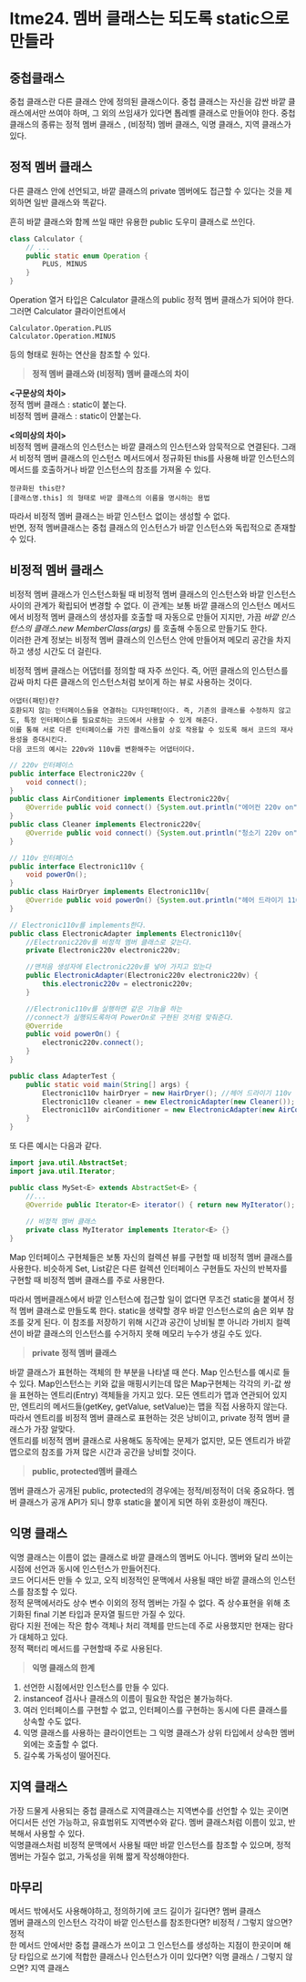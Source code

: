 # Itme24. 멤버 클래스는 되도록 static으로 만들라

## 중첩클래스
중첩 클래스란 다른 클래스 안에 정의된 클래스이다. 중첩 클래스는 자신을 감싼 바깥 클래스에서만 쓰여야 하며, 그 외의 쓰임새가 있다면 톱레벨 클래스로 만들어야 한다.
중첩 클래스의 종류는 정적 멤버 클래스 , (비정적) 멤버 클래스, 익명 클래스, 지역 클래스가 있다.

## 정적 멤버 클래스
다른 클래스 안에 선언되고, 바깥 클래스의 private 멤버에도 접근할 수 있다는 것을 제외하면 일반 클래스와 똑같다.  

흔히 바깥 클래스와 함께 쓰일 때만 유용한 public 도우미 클래스로 쓰인다.
```java
class Calculator {
    // ...
    public static enum Operation {
        PLUS, MINUS
    }
}
```
Operation 열거 타입은 Calculator 클래스의 public 정적 멤버 클래스가 되어야 한다. 그러면 Calculator 클라이언트에서 
```text
Calculator.Operation.PLUS
Calculator.Operation.MINUS
```
등의 형태로 원하는 연산을 참조할 수 있다.   

> **정적 멤버 클래스와 (비정적) 멤버 클래스의 차이**  

**<구문상의 차이>**  
정적 멤버 클래스 : static이 붙는다.   
비정적 멤버 클래스 : static이 안붙는다.  

**<의미상의 차이>**  
비정적 멤버 클래스의 인스턴스는 바깥 클래스의 인스턴스와 암묵적으로 연결된다. 그래서 비정적 멤버 클래스의 인스턴스 메서드에서 정규화된 this를 사용해 
바깥 인스턴스의 메서드를 호출하거나 바깥 인스턴스의 참조를 가져올 수 있다. 
```text
정규화된 this란?
[클래스명.this] 의 형태로 바깥 클래스의 이름을 명시하는 용법
```
따라서 비정적 멤버 클래스는 바깥 인스턴스 없이는 생성할 수 없다.  
반면, 정적 멤버클래스는 중첩 클래스의 인스턴스가 바깥 인스턴스와 독립적으로 존재할 수 있다.

## 비정적 멤버 클래스 

비정적 멤버 클래스가 인스턴스화될 때 비정적 멤버 클래스의 인스턴스와 바깥 인스턴스 사이의 관계가 확립되어 변경할 수 없다.
이 관계는 보통 바깥 클래스의 인스턴스 메서드에서 비정적 멤버 클래스의 생성자를 호출할 때 자동으로 만들어 지지만,
가끔 _바깥 인스턴스의 클래스.new MemberClass(args)_ 를 호출해 수동으로 만들기도 한다.  
이러한 관계 정보는 비정적 멤버 클래스의 인스턴스 안에 만들어져 메모리 공간을 차지하고 생성 시간도 더 걸린다.

비정적 멤버 클래스는 어댑터를 정의할 때 자주 쓰인다. 즉, 어떤 클래스의 인스턴스를 감싸 마치 다른 클래스의 인스턴스처럼 보이게 하는 뷰로 사용하는 것이다.
```text
어댑터(패턴)란?
호환되지 않는 인터페이스들을 연결하는 디자인패턴이다. 즉, 기존의 클래스를 수정하지 않고도, 특정 인터페이스를 필요로하는 코드에서 사용할 수 있게 해준다.
이를 통해 서로 다른 인터페이스를 가진 클래스들이 상호 작용할 수 있도록 해서 코드의 재사용성을 증대시킨다. 
다음 코드의 예시는 220v와 110v를 변환해주는 어댑터이다.
```
```java
// 220v 인터페이스
public interface Electronic220v {
    void connect();
}
public class AirConditioner implements Electronic220v{
    @Override public void connect() {System.out.println("에어컨 220v on");}
}
public class Cleaner implements Electronic220v{
    @Override public void connect() {System.out.println("청소기 220v on");}
}

// 110v 인터페이스
public interface Electronic110v {
    void powerOn();
}
public class HairDryer implements Electronic110v{
    @Override public void powerOn() {System.out.println("헤어 드라이기 110v");}
}

// Electronic110v를 implements한다.
public class ElectronicAdapter implements Electronic110v{
    //Electronic220v를 비정적 멤버 클래스로 갖는다. 
    private Electronic220v electronic220v;

    //맨처음 생성자에 Electronic220v를 넣어 가지고 있는다 
    public ElectronicAdapter(Electronic220v electronic220v) {
        this.electronic220v = electronic220v;
    }

    //Electronic110v를 실행하면 같은 기능을 하는 
    //connect가 실행되도록하여 PowerOn로 구현된 것처럼 맞춰준다.
    @Override
    public void powerOn() {
        electronic220v.connect();
    }
}

public class AdapterTest {
    public static void main(String[] args) {
        Electronic110v hairDryer = new HairDryer(); //헤어 드라이기 110v
        Electronic110v cleaner = new ElectronicAdapter(new Cleaner()); //청소기 220v on
        Electronic110v airConditioner = new ElectronicAdapter(new AirConditioner()); //에어컨 220v on
    }
}
```
또 다른 예시는 다음과 같다.
```java
import java.util.AbstractSet;
import java.util.Iterator;

public class MySet<E> extends AbstractSet<E> {
    //...
    @Override public Iterator<E> iterator() { return new MyIterator(); }
    
    // 비정적 멤버 클래스
    private class MyIterator implements Iterator<E> {}
}
```
Map 인터페이스 구현체들은 보통 자신의 컬렉션 뷰를 구현할 때 비정적 멤버 클래스를 사용한다. 비슷하게 Set, List같은 다른 컬렉션 인터페이스 구현들도
자신의 반복자를 구현할 때 비정적 멤버 클래스를 주로 사용한다. 

따라서 멤버클래스에서 바깥 인스턴스에 접근할 일이 없다면 무조건 static을 붙여서 정적 멤버 클래스로 만들도록 한다. static을 생략할 경우 바깥 인스턴스로의 
숨은 외부 참조를 갖게 된다. 이 참조를 저장하기 위해 시간과 공간이 낭비될 뿐 아니라 가비지 컬렉션이 바깥 클래스의 인스턴스를 수거하지 못해 메모리 누수가 생길 수도 있다. 

> **private 정적 멤버 클래스**  

바깥 클래스가 표현하는 객체의 한 부분을 나타낼 때 쓴다. Map 인스턴스를 예시로 들 수 있다. 
Map인스턴스는 키와 값을 매핑시키는데 많은 Map구현체는 각각의 키-값 쌍을 표현하는 엔트리(Entry) 객체들을 가지고 있다. 모든 엔트리가
맵과 연관되어 있지만, 엔트리의 메서드들(getKey, getValue, setValue)는 맵을 직접 사용하지 않는다. 따라서 엔트리를 비정적 멤버 클래스로 
표현하는 것은 낭비이고, private 정적 멤버 클래스가 가장 알맞다.  
엔트리를 비정적 멤버 클래스로 사용해도 동작에는 문제가 없지만, 모든 엔트리가 바깥 맵으로의 참조를 가져 많은 시간과 공간을 낭비할 것이다. 

> **public, protected멤버 클래스**

멤버 클래스가 공개된 public, protected의 경우에는 정적/비정적이 더욱 중요하다. 멤버 클래스가 공개 API가 되니 향후 static을 붙이게 되면 하위 호환성이 깨진다. 

## 익명 클래스 

익명 클래스는 이름이 없는 클래스로 바깥 클래스의 멤버도 아니다. 멤버와 달리 쓰이는 시점에 선언과 동시에 인스턴스가 만들어진다.  
코드 어디서든 만들 수 있고, 오직 비정적인 문맥에서 사용될 때만 바깥 클래스의 인스턴스를 참조할 수 있다.  
정적 문맥에서라도 상수 변수 이외의 정적 멤버는 가질 수 없다. 즉 상수표현을 위해 초기화된 final 기본 타입과 문자열 필드만 가질 수 있다.  
람다 지원 전에는 작은 함수 객체나 처리 객체를 만드는데 주로 사용했지만 현재는 람다가 대체하고 있다.  
정적 팩터리 메서드를 구현할때 주로 사용된다. 

> **익명 클래스의 한계**
1. 선언한 시점에서만 인스턴스를 만들 수 있다. 
2. instanceof 검사나 클래스의 이름이 필요한 작업은 불가능하다.
3. 여러 인터페이스를 구현할 수 없고, 인터페이스를 구현하는 동시에 다른 클래스를 상속할 수도 없다. 
4. 익명 클래스를 사용하는 클라이언트는 그 익명 클래스가 상위 타입에서 상속한 멤버 외에는 호출할 수 없다. 
5. 길수록 가독성이 떨어진다.

## 지역 클래스

가장 드물게 사용되는 중첩 클래스로 지역클래스는 지역변수를 선언할 수 있는 곳이면 어디서든 선언 가능하고, 유효범위도 지역변수와 같다.
멤버 클래스처럼 이름이 있고, 반복해서 사용할 수 있다.  
익명클래스처럼 비정적 문맥에서 사용될 때만 바깥 인스턴스를 참조할 수 있으며, 정적 멤버는 가질수 없고, 가독성을 위해 짧게 작성해야한다. 

## 마무리
메서드 밖에서도 사용해야하고, 정의하기에 코드 길이가 길다면? 멤버 클래스  
멤버 클래스의 인스턴스 각각이 바깥 인스턴스를 참조한다면? 비정적 / 그렇지 않으면? 정적  
한 메서드 안에서만 중첩 클래스가 쓰이고 그 인스턴스를 생성하는 지점이 한곳이며 해당 타입으로 쓰기에 적합한 클래스나 인스턴스가 이미 있다면? 익명 클래스 / 그렇지 않으면? 지역 클래스